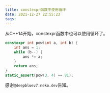 ```yaml
---
title: constexpr函数中使用循环
date: 2021-12-27 22:55:23
tags:
---
```


从C++14开始，constexpr函数中也可以使用循环了。

```cpp
constexpr int pow(int a, int b) {
	int ans = 1;
	while (b--) {
		ans *= a;
	}
	return ans;
}
static_assert(pow(3, 4) == 81);
```

感谢```@deepbluev7:neko.dev```告知。

